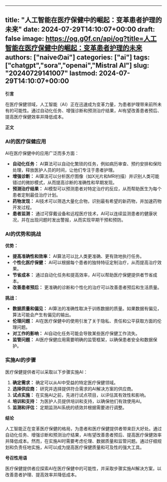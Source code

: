 
---
title: "人工智能在医疗保健中的崛起：变革患者护理的未来"
date: 2024-07-29T14:10:07+00:00
draft: false
image: https://og.g0f.cn/api/og?title=人工智能在医疗保健中的崛起：变革患者护理的未来
authors: ["naiveのai"]
categories: ["ai"]
tags: ["chatgpt","sora","openai","Mistral AI"]
slug: "20240729141007"
lastmod: 2024-07-29T14:10:07+00:00
---
**引言**

在医疗保健领域，人工智能（AI）正在迅速成为变革力量，为患者护理带来前所未有的可能性。通过自动化任务、增强诊断和预测治疗结果，AI有望改善患者预后、提高医疗保健效率并降低成本。

**正文**

### AI的医疗保健应用

AI在医疗保健中的应用广泛而多方面：

- **自动化任务：** AI算法可以自动化繁琐的任务，例如病历审查、预约安排和保险处理，释放医护人员的时间，让他们专注于患者护理。
- **增强诊断：** AI算法可以分析医疗图像（如X光片和MRI扫描）并识别人类可能错过的微妙模式，从而提高诊断的准确性和早期发现。
- **预测治疗结果：** AI模型可以预测患者对特定治疗的反应，从而帮助医生为每个患者定制最佳治疗计划。
- **药物发现：** AI技术可以筛选大量化合物，识别最有希望的新药物，并加速药物开发过程。
- **患者监测：** 通过可穿戴设备和远程医疗技术，AI可以连续监测患者的健康状况，并在出现问题时发出警报，从而实现早期干预和预防。

### AI的优势和挑战

**优势：**

- **提高准确性和效率：** AI算法可以比人类更准确、更有效地执行任务。
- **个性化医疗保健：** AI可以根据每个患者的独特特征定制治疗，从而提高治疗效果。
- **节省成本：** 通过自动化任务和提高效率，AI可以帮助医疗保健提供者节省成本。
- **改善患者预后：** 更准确的诊断和个性化的治疗可以改善患者预后和生活质量。

**挑战：**

- **数据质量和偏见：** AI算法的准确性取决于训练数据的质量。如果数据有偏见，算法可能会产生有偏见的输出。
- **伦理问题：** AI在医疗保健中的使用引发了关于隐私、责任和公平获取方面的伦理问题。
- **对工作的影响：** AI自动化任务可能会导致某些医疗保健工作流失。
- **监管问题：** AI医疗保健应用需要明确的监管框架，以确保患者安全和数据保护。

### 实施AI的步骤

医疗保健提供者可以采取以下步骤实施AI：

1. **确定需求：** 确定可以从AI中受益的特定医疗保健领域。
2. **选择供应商：** 研究并选择提供符合需求的AI解决方案的供应商。
3. **试点实施：** 在实施AI之前，先进行试点项目，以评估其有效性和影响。
4. **培训和支持：** 为医护人员提供培训和支持，以确保他们有效使用AI。
5. **监测和评估：** 定期监测AI系统的绩效并根据需要进行调整。

**结论**

人工智能正在变革医疗保健的格局，为患者和医疗保健提供者带来巨大好处。通过自动化任务、增强诊断和预测治疗结果，AI有望改善患者预后、提高医疗保健效率并降低成本。然而，在实施AI时需要考虑伦理、数据质量和监管问题。通过仔细规划和负责任地实施，AI可以成为提高医疗保健质量和可及性的强大工具。

**号召性用语**

医疗保健提供者应探索AI在医疗保健中的可能性，并采取步骤实施AI解决方案，以改善患者护理、提高效率并降低成本。